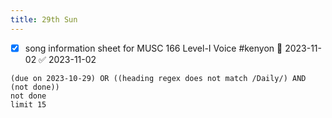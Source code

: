 ```yaml
---
title: 29th Sun
---
```

- [x] song information sheet for MUSC 166 Level-I Voice #kenyon 📅 2023-11-02 ✅ 2023-11-02
```tasks
(due on 2023-10-29) OR ((heading regex does not match /Daily/) AND (not done))
not done
limit 15
```